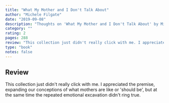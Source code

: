 ```yaml
---
title: "What My Mother and I Don't Talk About"
author: "Michele Filgate"
date: "2019-09-08"
description: "Thoughts on 'What My Mother and I Don't Talk About' by Michele Filgate."
category: ""
rating: 2
pages: 288
review: "This collection just didn't really click with me. I appreciated the premise, expanding our conceptions of what mothers are like or 'should be', but at the same time the repeated emotional excavation didn't ring true."
type: "book"
notes: false
---
```


## Review

This collection just didn't really click with me. I appreciated the premise, expanding our conceptions of what mothers are like or 'should be', but at the same time the repeated emotional excavation didn't ring true.
